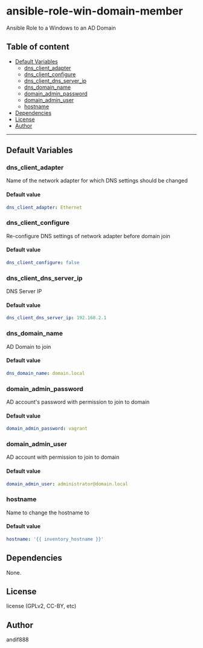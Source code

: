 # ansible-role-win-domain-member

Ansible Role to a Windows to an AD Domain

## Table of content

- [Default Variables](#default-variables)
  - [dns_client_adapter](#dns_client_adapter)
  - [dns_client_configure](#dns_client_configure)
  - [dns_client_dns_server_ip](#dns_client_dns_server_ip)
  - [dns_domain_name](#dns_domain_name)
  - [domain_admin_password](#domain_admin_password)
  - [domain_admin_user](#domain_admin_user)
  - [hostname](#hostname)
- [Dependencies](#dependencies)
- [License](#license)
- [Author](#author)

---

## Default Variables

### dns_client_adapter

Name of the network adapter for which DNS settings should be changed

#### Default value

```YAML
dns_client_adapter: Ethernet
```

### dns_client_configure

Re-configure DNS settings of network adapter before domain join

#### Default value

```YAML
dns_client_configure: false
```

### dns_client_dns_server_ip

DNS Server IP

#### Default value

```YAML
dns_client_dns_server_ip: 192.168.2.1
```

### dns_domain_name

AD Domain to join

#### Default value

```YAML
dns_domain_name: domain.local
```

### domain_admin_password

AD account's password with permission to join to domain

#### Default value

```YAML
domain_admin_password: vagrant
```

### domain_admin_user

AD account with permission to join to domain

#### Default value

```YAML
domain_admin_user: administrator@domain.local
```

### hostname

Name to change the hostname to

#### Default value

```YAML
hostname: '{{ inventory_hostname }}'
```



## Dependencies

None.

## License

license (GPLv2, CC-BY, etc)

## Author

andif888
